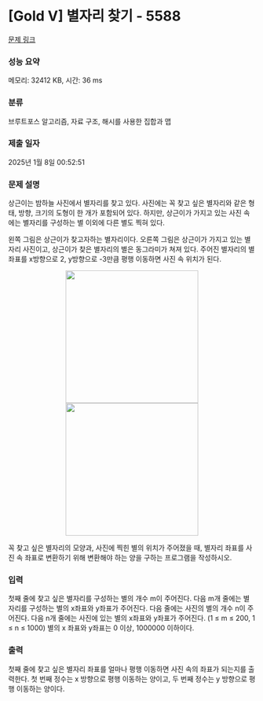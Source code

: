 # [Gold V] 별자리 찾기 - 5588 

[문제 링크](https://www.acmicpc.net/problem/5588) 

### 성능 요약

메모리: 32412 KB, 시간: 36 ms

### 분류

브루트포스 알고리즘, 자료 구조, 해시를 사용한 집합과 맵

### 제출 일자

2025년 1월 8일 00:52:51

### 문제 설명

<p>상근이는 밤하늘 사진에서 별자리를 찾고 있다. 사진에는 꼭 찾고 싶은 별자리와 같은 형태, 방향, 크기의 도형이 한 개가 포함되어 있다. 하지만, 상근이가 가지고 있는 사진 속에는 별자리를 구성하는 별 이외에 다른 별도 찍혀 있다.</p>

<p>왼쪽 그림은 상근이가 찾고자하는 별자리이다. 오른쪽 그림은 상근이가 가지고 있는 별자리 사진이고, 상근이가 찾은 별자리의 별은 동그라미가 쳐져 있다. 주어진 별자리의 별 좌표를 x방향으로 2, y방향으로 -3만큼 평행 이동하면 사진 속 위치가 된다.</p>

<p style="text-align: center;"><img alt="" src="https://www.acmicpc.net/upload/images/star1.png" style="width: 270px; height: 270px;"><img alt="" src="https://www.acmicpc.net/upload/images/star2.png" style="width: 270px; height: 270px;"></p>

<p>꼭 찾고 싶은 별자리의 모양과, 사진에 찍힌 별의 위치가 주어졌을 때, 별자리 좌표를 사진 속 좌표로 변환하기 위해 변환해야 하는 양을 구하는 프로그램을 작성하시오.</p>

### 입력 

 <p>첫째 줄에 찾고 싶은 별자리를 구성하는 별의 개수 m이 주어진다. 다음 m개 줄에는 별자리를 구성하는 별의 x좌표와 y좌표가 주어진다. 다음 줄에는 사진의 별의 개수 n이 주어진다. 다음 n개 줄에는 사진에 있는 별의 x좌표와 y좌표가 주어진다. (1 ≤ m ≤ 200, 1 ≤ n ≤ 1000) 별의 x 좌표와 y좌표는 0 이상, 1000000 이하이다.</p>

### 출력 

 <p>첫째 줄에 찾고 싶은 별자리 좌표를 얼마나 평행 이동하면 사진 속의 좌표가 되는지를 출력한다. 첫 번째 정수는 x 방향으로 평행 이동하는 양이고, 두 번째 정수는 y 방향으로 평행 이동하는 양이다.</p>

